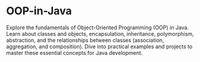# OOP-in-Java
Explore the fundamentals of Object-Oriented Programming (OOP) in Java. Learn about classes and objects, encapsulation, inheritance, polymorphism, abstraction, and the relationships between classes (association, aggregation, and composition). Dive into practical examples and projects to master these essential concepts for Java development.
